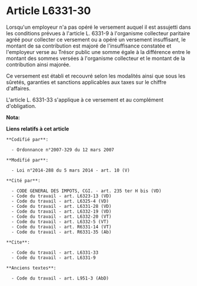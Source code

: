 # Article L6331-30

Lorsqu'un employeur n'a pas opéré le versement auquel il est assujetti dans les conditions prévues à l'article L. 6331-9 à
l'organisme collecteur paritaire agréé pour collecter ce versement ou a opéré un versement insuffisant, le montant de sa
contribution est majoré de l'insuffisance constatée et l'employeur verse au Trésor public une somme égale à la différence
entre le montant des sommes versées à l'organisme collecteur et le montant de la contribution ainsi majorée. 

Ce versement est établi et recouvré selon les modalités ainsi que sous les sûretés, garanties et sanctions applicables aux
taxes sur le chiffre d'affaires. 

L'article L. 6331-33 s'applique à ce versement et au complément d'obligation.

**Nota:**



**Liens relatifs à cet article**

	**Codifié par**:

	  - Ordonnance n°2007-329 du 12 mars 2007

	**Modifié par**:

	  - Loi n°2014-288 du 5 mars 2014 - art. 10 (V)

	**Cité par**:

	  - CODE GENERAL DES IMPOTS, CGI. - art. 235 ter H bis (VD)
	  - Code du travail - art. L6323-13 (VD)
	  - Code du travail - art. L6325-4 (VD)
	  - Code du travail - art. L6331-28 (VD)
	  - Code du travail - art. L6332-19 (VD)
	  - Code du travail - art. L6332-20 (VT)
	  - Code du travail - art. L6332-5 (VT)
	  - Code du travail - art. R6331-14 (VT)
	  - Code du travail - art. R6331-35 (Ab)

	**Cite**:

	  - Code du travail - art. L6331-33
	  - Code du travail - art. L6331-9

	**Anciens textes**:

	  - Code du travail - art. L951-3 (AbD)
